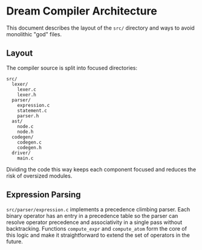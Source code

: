 # Dream Compiler Architecture

This document describes the layout of the `src/` directory and ways to avoid monolithic "god" files.

## Layout

The compiler source is split into focused directories:

```
src/
  lexer/
    lexer.c
    lexer.h
  parser/
    expression.c
    statement.c
    parser.h
  ast/
    node.c
    node.h
  codegen/
    codegen.c
    codegen.h
  driver/
    main.c
```

Dividing the code this way keeps each component focused and reduces the risk of oversized modules.


## Expression Parsing

`src/parser/expression.c` implements a precedence climbing parser. Each binary operator has an entry in a precedence table so the parser can resolve operator precedence and associativity in a single pass without backtracking. Functions `compute_expr` and `compute_atom` form the core of this logic and make it straightforward to extend the set of operators in the future.
